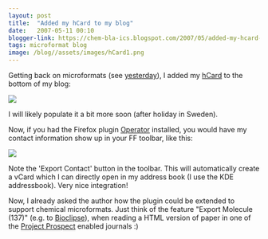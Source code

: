 ```yaml
---
layout: post
title:  "Added my hCard to my blog"
date:   2007-05-11 00:10
blogger-link: https://chem-bla-ics.blogspot.com/2007/05/added-my-hcard-to-my-blog.html
tags: microformat blog
image: /blog//assets/images/hCard1.png
---
```


Getting back on microformats (see [yesterday](http://chem-bla-ics.blogspot.com/2007/05/microformats-in-chemistry.html)),
I added my [hCard](http://microformats.org/wiki/hcard) to the bottom of my blog:

![](/blog//assets/images/hCard2.png)

I will likely populate it a bit more soon (after holiday in Sweden).

Now, if you had the Firefox plugin [Operator](https://addons.mozilla.org/en-US/firefox/addon/4106) installed, you would
have my contact information show up in your FF toolbar, like this:

![](/blog//assets/images/hCard1.png)

Note the 'Export Contact' button in the toolbar. This will automatically create a vCard which I can directly open in
my address book (I use the KDE addressbook). Very nice integration!

Now, I already asked the author how the plugin could be extended to support chemical microformats. Just think of the
feature "Export Molecule (137)" (e.g. to [Bioclipse](http://www.bioclipse.net/)), when reading a HTML version of paper
in one of the [Project Prospect](http://www.rsc.org/Publishing/Journals/ProjectProspect/) enabled journals :)
